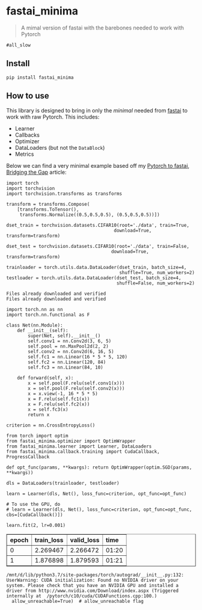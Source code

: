 
# fastai_minima
> A mimal version of fastai with the barebones needed to work with Pytorch


```
#all_slow
```

## Install

`pip install fastai_minima`

## How to use

This library is designed to bring in only the _minimal_ needed from [fastai](https://github.com/fastai/fastai) to work with raw Pytorch. This includes:

* Learner
* Callbacks
* Optimizer
* DataLoaders (but not the `DataBlock`)
* Metrics

Below we can find a very minimal example based off my [Pytorch to fastai, Bridging the Gap](https://muellerzr.github.io/fastblog/2021/02/14/Pytorchtofastai.html) article:

```
import torch
import torchvision
import torchvision.transforms as transforms

transform = transforms.Compose(
    [transforms.ToTensor(),
     transforms.Normalize((0.5,0.5,0.5), (0.5,0.5,0.5))])

dset_train = torchvision.datasets.CIFAR10(root='./data', train=True,
                                        download=True, transform=transform)

dset_test = torchvision.datasets.CIFAR10(root='./data', train=False,
                                       download=True, transform=transform)

trainloader = torch.utils.data.DataLoader(dset_train, batch_size=4,
                                          shuffle=True, num_workers=2)
testloader = torch.utils.data.DataLoader(dset_test, batch_size=4,
                                         shuffle=False, num_workers=2)
```

    Files already downloaded and verified
    Files already downloaded and verified


```
import torch.nn as nn
import torch.nn.functional as F

class Net(nn.Module):
    def __init__(self):
        super(Net, self).__init__()
        self.conv1 = nn.Conv2d(3, 6, 5)
        self.pool = nn.MaxPool2d(2, 2)
        self.conv2 = nn.Conv2d(6, 16, 5)
        self.fc1 = nn.Linear(16 * 5 * 5, 120)
        self.fc2 = nn.Linear(120, 84)
        self.fc3 = nn.Linear(84, 10)

    def forward(self, x):
        x = self.pool(F.relu(self.conv1(x)))
        x = self.pool(F.relu(self.conv2(x)))
        x = x.view(-1, 16 * 5 * 5)
        x = F.relu(self.fc1(x))
        x = F.relu(self.fc2(x))
        x = self.fc3(x)
        return x
```

```
criterion = nn.CrossEntropyLoss()
```

```
from torch import optim
from fastai_minima.optimizer import OptimWrapper
from fastai_minima.learner import Learner, DataLoaders
from fastai_minima.callback.training import CudaCallback, ProgressCallback
```

```
def opt_func(params, **kwargs): return OptimWrapper(optim.SGD(params, **kwargs))

dls = DataLoaders(trainloader, testloader)
```

```
learn = Learner(dls, Net(), loss_func=criterion, opt_func=opt_func)

# To use the GPU, do 
# learn = Learner(dls, Net(), loss_func=criterion, opt_func=opt_func, cbs=[CudaCallback()])
```

```
learn.fit(2, lr=0.001)
```


<table border="1" class="dataframe">
  <thead>
    <tr style="text-align: left;">
      <th>epoch</th>
      <th>train_loss</th>
      <th>valid_loss</th>
      <th>time</th>
    </tr>
  </thead>
  <tbody>
    <tr>
      <td>0</td>
      <td>2.269467</td>
      <td>2.266472</td>
      <td>01:20</td>
    </tr>
    <tr>
      <td>1</td>
      <td>1.876898</td>
      <td>1.879593</td>
      <td>01:21</td>
    </tr>
  </tbody>
</table>


    /mnt/d/lib/python3.7/site-packages/torch/autograd/__init__.py:132: UserWarning: CUDA initialization: Found no NVIDIA driver on your system. Please check that you have an NVIDIA GPU and installed a driver from http://www.nvidia.com/Download/index.aspx (Triggered internally at  /pytorch/c10/cuda/CUDAFunctions.cpp:100.)
      allow_unreachable=True)  # allow_unreachable flag

